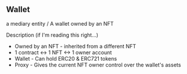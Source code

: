 ## Wallet
a mediary entity / A wallet owned by an NFT

Description (if I'm reading this right...)
* Owned by an NFT - inherited from a different NFT
* 1 contract <-> 1 NFT <-> 1 owner account
* Wallet - Can hold ERC20 & ERC721 tokens
* Proxy - Gives the current NFT owner control over the wallet's assets
